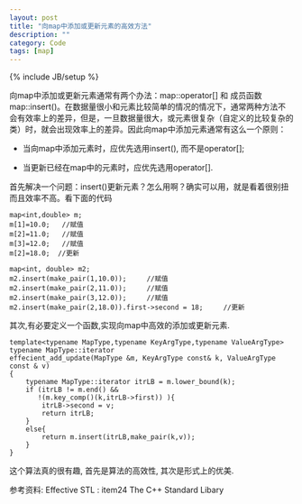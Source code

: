 ```yaml
---
layout: post
title: "向map中添加或更新元素的高效方法"
description: ""
category: Code
tags: [map]
---
```

{% include JB/setup %}

向map中添加或更新元素通常有两个办法：map::operator[] 和 成员函数map::insert()。在数据量很小和元素比较简单的情况的情况下，通常两种方法不会有效率上的差异，但是，一旦数据量很大，或元素很复杂（自定义的比较复杂的类）时，就会出现效率上的差异。因此向map中添加元素通常有这么一个原则：

* 当向map中添加元素时，应优先选用insert(), 而不是operator[];

* 当更新已经在map中的元素时，应优先选用operator[].

首先解决一个问题：insert()更新元素？怎么用啊？确实可以用，就是看着很别扭而且效率不高。看下面的代码
	
	map<int,double> m;
	m[1]=10.0;   //赋值
	m[2]=11.0;   //赋值
	m[3]=12.0;   //赋值
	m[2]=18.0;  //更新

	map<int, double> m2;
	m2.insert(make_pair(1,10.0));     //赋值
	m2.insert(make_pair(2,11.0));     //赋值
	m2.insert(make_pair(3,12.0));     //赋值
	m2.insert(make_pair(2,18.0)).first->second = 18;     //更新

其次,有必要定义一个函数,实现向map中高效的添加或更新元素.

	template<typename MapType,typename KeyArgType,typename ValueArgType>
	typename MapType::iterator
	effecient_add_update(MapType &m, KeyArgType const& k, ValueArgType const & v)
	{
	    typename MapType::iterator itrLB = m.lower_bound(k);
	    if (itrLB != m.end() &&
	       !(m.key_comp()(k,itrLB->first)) ){
	        itrLB->second = v;
	        return itrLB;
	    }
	    else{
	        return m.insert(itrLB,make_pair(k,v));
	    }
	}

这个算法真的很有趣, 首先是算法的高效性, 其次是形式上的优美.

参考资料:
        Effective STL : item24
        The C++ Standard Libary